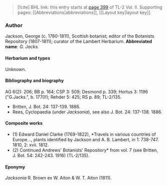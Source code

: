 > [!cite] BHL link: this entry starts at [page 399](https://www.biodiversitylibrary.org/page/33068641) of TL-2 Vol. II.
> Supporting pages: [[Abbreviations|abbreviations]], [[Layout key|layout key]].

### Author

Jackson, George (c. 1780-1811), Scottish botanist; editor of the Botanists Repository (1807-1811); curator of the Lambert Herbarium. 
**Abbreviated name**: *G. Jacks.*

#### Herbarium and types

Unknown.

#### Bibliography and biography

AG 6(2): 206; BB p. 164; CSP 3: 509; Desmond p. 339; Hortus 3: 1196 ("G.Jacks.", b. 1770!); Rehder 5: 425; RS p. 89; TL-2/135.
- Britten, J. Bot. 24: 137-139. 1886.
- Rees, Cyclopaedia (under *Jacksonia*), see also J. Bot. 24: 137-138. 1886.

#### Composite works

- (1) Edward Daniel Clarke (1769-1822), *Travels in various countries of Europe..., plants identified by Jackson and A. B. Lambert, in 1: 738-747. 1810, 2: xvii. 1812.
- (2) Continued Andrews' Botanists' Repository* from vol. 7 (see Britten, J. Bot. 54: 242-243. 1916) (TL-2/135).

#### Eponymy

*Jacksonia* R. Brown ex W. Aiton & W. T. Aiton (1811).


